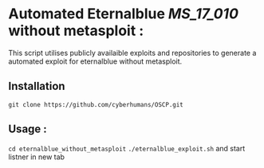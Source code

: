 # Automated Eternalblue _MS_17_010_ without metasploit : #

This script utilises publicly availaible exploits and repositories to generate a automated exploit for eternalblue without metasploit. 

## Installation ##
`git clone https://github.com/cyberhumans/OSCP.git`  

## Usage : ##
`cd eternalblue_without_metasploit`
`./eternalblue_exploit.sh` 
and start listner in new tab


